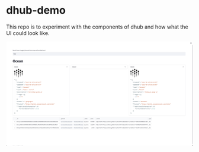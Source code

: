 # dhub-demo

This repo is to experiment with the components of dhub and how what the UI could look like.

<img src="dhub_ui.png" width="1000">
